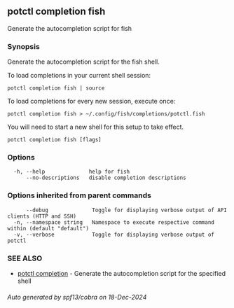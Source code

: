 ## potctl completion fish

Generate the autocompletion script for fish

### Synopsis

Generate the autocompletion script for the fish shell.

To load completions in your current shell session:

	potctl completion fish | source

To load completions for every new session, execute once:

	potctl completion fish > ~/.config/fish/completions/potctl.fish

You will need to start a new shell for this setup to take effect.


```
potctl completion fish [flags]
```

### Options

```
  -h, --help              help for fish
      --no-descriptions   disable completion descriptions
```

### Options inherited from parent commands

```
      --debug              Toggle for displaying verbose output of API clients (HTTP and SSH)
  -n, --namespace string   Namespace to execute respective command within (default "default")
  -v, --verbose            Toggle for displaying verbose output of potctl
```

### SEE ALSO

* [potctl completion](potctl_completion.md)	 - Generate the autocompletion script for the specified shell

###### Auto generated by spf13/cobra on 18-Dec-2024
